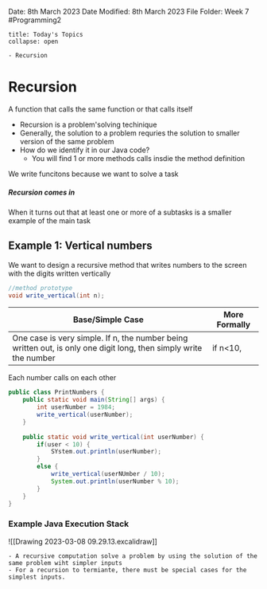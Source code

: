 Date: 8th March 2023
Date Modified: 8th March 2023
File Folder: Week 7
#Programming2 

```ad-abstract
title: Today's Topics
collapse: open

- Recursion

```

# Recursion

A function that calls the same function or that calls itself

- Recursion is a problem'solving techinique
- Generally, the solution to a problem requries the solution to smaller version of the same problem
- How do we identify it in our Java code?
	- You will find 1 or more methods calls insdie the method definition

We write funcitons because we want to solve a task 

##### Recursion comes in

When it turns out that at least one or more of a subtasks is a smaller example of the main task

## Example 1: Vertical numbers

We want to design a recursive method that writes numbers to the screen with the digits written vertically

```java
//method prototype
void write_vertical(int n);
```

| Base/Simple Case                                                                                                  | More Formally |
| ----------------------------------------------------------------------------------------------------------------- | ------------- |
| One case is very simple. If n, the number being written out, is only one digit long, then simply write the number | if n<10,               |

Each number calls on each other 

```java
public class PrintNumbers {
	public static void main(String[] args) {
		int userNumber = 1984;
		write_vertical(userNumber);
	}
	
	public static void write_vertical(int userNumber) {
		if(user < 10) {
			SYstem.out.println(userNumber);
		}
		else {
			write_vertical(userNUmber / 10);
			System.out.println(userNumber % 10);
		}
	}
}
```

### Example Java Execution Stack

![[Drawing 2023-03-08 09.29.13.excalidraw]]

```ad-summary
- A recursive computation solve a problem by using the solution of the same problem wiht simpler inputs
- For a recursion to termiante, there must be special cases for the simplest inputs.
```


